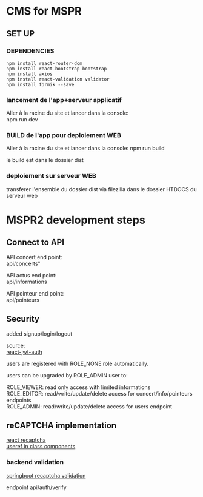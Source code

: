 # CMS for MSPR

## SET UP 

### DEPENDENCIES

    npm install react-router-dom
    npm install react-bootstrap bootstrap
    npm install axios
    npm install react-validation validator
    npm install formik --save

### lancement de l'app+serveur applicatif

  Aller à la racine du site et lancer dans la console:  
  npm run dev 

### BUILD de l'app pour deploiement WEB

  Aller à la racine du site et lancer dans la console:
  npm run build

  le build est dans le dossier dist

### deploiement sur serveur WEB

  transferer l'ensemble du dossier dist via  filezilla dans le dossier HTDOCS du serveur web

# MSPR2 development steps

  ## Connect to API
  
  API concert end point:  
  api/concerts"

  API actus end point:  
  api/informations

  API pointeur end point:  
  api/pointeurs



## Security

added signup/login/logout

source:  
[react-jwt-auth](https://www.bezkoder.com/react-jwt-auth/)

users are registered with ROLE_NONE role automatically.

users can be upgraded by ROLE_ADMIN user to:

ROLE_VIEWER: read only access with limited informations  
ROLE_EDITOR: read/write/update/delete access for concert/info/pointeurs endpoints    
ROLE_ADMIN: read/write/update/delete access for users endpoint  

## reCAPTCHA implementation

[react recaptcha](https://shejanmahamud.medium.com/implement-google-recaptcha-in-react-app-a9b8e3dc26ed)  
[useref in class components](https://stackoverflow.com/questions/62499061/how-to-use-react-useref-in-class-component) 



### backend validation

[springboot recaptcha validation](https://www.pixeltrice.com/recaptcha-validation-in-registration-form-using-spring-boot-application/)

endpoint api/auth/verify

